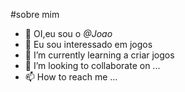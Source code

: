 #sobre mim
- 👋 OI,eu sou o *@Joao*
- 👀 Eu  sou interessado em jogos
- 🌱 I’m currently learning a criar jogos
- 💞️ I’m looking to collaborate on ...
- 📫 How to reach me ...

<!---
liJOAO/liJOAO is a ✨ special ✨ repository because its `README.md` (this file) appears on your GitHub profile.
You can click the Preview link to take a look at your changes.
--->
